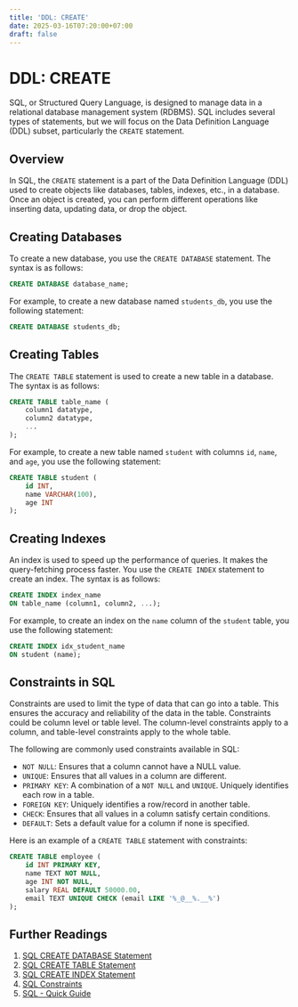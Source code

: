 ```yaml
---
title: 'DDL: CREATE'
date: 2025-03-16T07:20:00+07:00
draft: false
---
```


# DDL: CREATE

SQL, or Structured Query Language, is designed to manage data in a relational database management system (RDBMS). SQL includes several types of statements, but we will focus on the Data Definition Language (DDL) subset, particularly the `CREATE` statement.

## Overview

In SQL, the `CREATE` statement is a part of the Data Definition Language (DDL) used to create objects like databases, tables, indexes, etc., in a database. Once an object is created, you can perform different operations like inserting data, updating data, or drop the object.

## Creating Databases

To create a new database, you use the `CREATE DATABASE` statement. The syntax is as follows:

```sql
CREATE DATABASE database_name;
```

For example, to create a new database named `students_db`, you use the following statement:

```sql
CREATE DATABASE students_db;
```

## Creating Tables

The `CREATE TABLE` statement is used to create a new table in a database. The syntax is as follows:

```sql
CREATE TABLE table_name (
    column1 datatype,
    column2 datatype,
    ...
);
```

For example, to create a new table named `student` with columns `id`, `name`, and `age`, you use the following statement:

```sql
CREATE TABLE student (
    id INT,
    name VARCHAR(100),
    age INT
);
```

## Creating Indexes

An index is used to speed up the performance of queries. It makes the query-fetching process faster. You use the `CREATE INDEX` statement to create an index. The syntax is as follows:

```sql
CREATE INDEX index_name
ON table_name (column1, column2, ...);
```

For example, to create an index on the `name` column of the `student` table, you use the following statement:

```sql
CREATE INDEX idx_student_name
ON student (name);
```

## Constraints in SQL

Constraints are used to limit the type of data that can go into a table. This ensures the accuracy and reliability of the data in the table. Constraints could be column level or table level. The column-level constraints apply to a column, and table-level constraints apply to the whole table.

The following are commonly used constraints available in SQL:

- `NOT NULL`: Ensures that a column cannot have a NULL value.
- `UNIQUE`: Ensures that all values in a column are different.
- `PRIMARY KEY`: A combination of a `NOT NULL` and `UNIQUE`. Uniquely identifies each row in a table.
- `FOREIGN KEY`: Uniquely identifies a row/record in another table.
- `CHECK`: Ensures that all values in a column satisfy certain conditions.
- `DEFAULT`: Sets a default value for a column if none is specified.

Here is an example of a `CREATE TABLE` statement with constraints:

```sql
CREATE TABLE employee (
    id INT PRIMARY KEY,
    name TEXT NOT NULL,
    age INT NOT NULL,
    salary REAL DEFAULT 50000.00,
    email TEXT UNIQUE CHECK (email LIKE '%_@__%.__%')
);
```

## Further Readings

1. [SQL CREATE DATABASE Statement](https://www.w3schools.com/sql/sql_create_db.asp)
2. [SQL CREATE TABLE Statement](https://www.w3schools.com/sql/sql_create_table.asp)
3. [SQL CREATE INDEX Statement](https://www.w3schools.com/sql/sql_create_index.asp)
4. [SQL Constraints](https://www.w3schools.com/sql/sql_constraints.asp)
5. [SQL - Quick Guide](https://www.tutorialspoint.com/sql/sql-quick-guide.htm)
